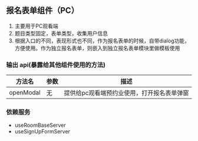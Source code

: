 ## 报名表单组件（PC）


1. 主要用于PC观看端
2. 题目类型固定，表单类型，收集用户信息
3. 根据入口的不同，表现形式也不同，作为报名表单的时候，自带dialog功能，方便使用。作为独立报名表单，则嵌入到独立报名表单模块里做模板使用

### 输出 api(暴露给其他组件使用的方法)

| 方法名 | 参数 | 描述 |
| ------ | ---- | ---- |
|     openModal   |  无    | 提供给pc观看端预约业使用，打开报名表单弹窗     |

### 依赖服务

- useRoomBaseServer
- useSignUpFormServer
